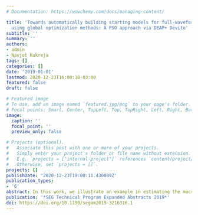 ```yaml
---
# Documentation: https://wowchemy.com/docs/managing-content/

title: 'Towards automatically building starting models for full-waveform inversion
  using global optimization methods: A PSO approach via DEAP+ Devito'
subtitle: ''
summary: ''
authors:
- admin
- Navjot Kukreja
tags: []
categories: []
date: '2019-01-01'
lastmod: 2020-12-23T16:00:18-03:00
featured: false
draft: false

# Featured image
# To use, add an image named `featured.jpg/png` to your page's folder.
# Focal points: Smart, Center, TopLeft, Top, TopRight, Left, Right, BottomLeft, Bottom, BottomRight.
image:
  caption: ''
  focal_point: ''
  preview_only: false

# Projects (optional).
#   Associate this post with one or more of your projects.
#   Simply enter your project's folder or file name without extension.
#   E.g. `projects = ["internal-project"]` references `content/project/deep-learning/index.md`.
#   Otherwise, set `projects = []`.
projects: []
publishDate: '2020-12-23T19:00:11.430809Z'
publication_types:
- '6'
abstract: In this work, we illustrate an example in estimating the macromodel of velocities in the subsurface through the use of global optimization methods (GOMs). The optimization problem is solved using DEAP (Distributed Evolutionary Algorithms in Python) and Devito, Python frameworks for evolutionary and automated finite difference computations, respectively. We implement a Particle swarm optimization (PSO) with an “elitism strategy” on top of DEAP, leveraging its transparent, simple and coherent environment for implementing of evolutionary algorithms (EAs). The high computational effort, due to the huge number of cost function evaluations (each one demanding a foward modeling step) required by PSO, is alleviated through the use of Devito. The combined use of both frameworks yields not only an efficient way of providing acoustic macro models of the P-wave velocity field (Vp), but also significantly reduces the amount of geophysicist effort in fulfilling this task.
publication: '*SEG Technical Program Expanded Abstracts 2019*'
doi: https://doi.org/10.1190/segam2019-3216316.1
---
```

